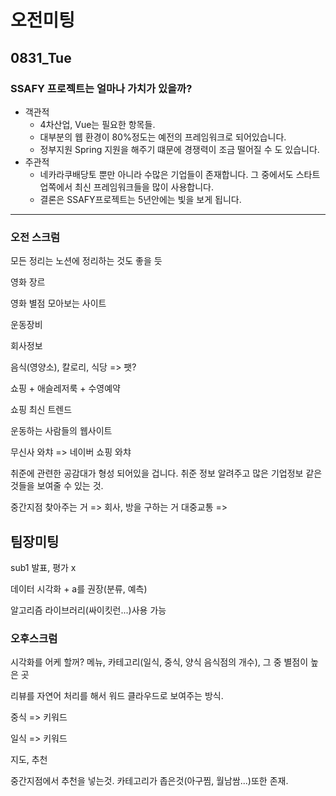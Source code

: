 # 오전미팅

## 0831_Tue

### SSAFY 프로젝트는 얼마나 가치가 있을까?

- 객관적
  - 4차산업, Vue는 필요한 항목들.
  - 대부분의 웹 환경이 80%정도는 예전의 프레임워크로 되어있습니다.
  - 정부지원 Spring 지원을 해주기 떄문에 경쟁력이 조금 떨어질 수 도 있습니다.
- 주관적
  - 네카라쿠배당토 뿐만 아니라 수많은 기업들이 존재합니다. 그 중에서도 스타트업쪽에서 최신 프레임워크들을 많이 사용합니다.
  - 결론은 SSAFY프로젝트는 5년안에는 빛을 보게 됩니다.

---

### 오전 스크럼

모든 정리는 노션에 정리하는 것도 좋을 듯

영화 장르

영화 별점 모아보는 사이트

운동장비

회사정보

음식(영양소), 칼로리, 식당 => 팻?

쇼핑 + 애슬레저룩 + 수영예약

쇼핑 최신 트렌드

운동하는 사람들의 웹사이트

무신사 와챠 => 네이버 쇼핑 와챠

취준에 관련한 공감대가 형성 되어있을 겁니다. 취준 정보 알려주고 많은 기업정보 같은 것들을 보여줄 수 있는 것.

중간지점 찾아주는 거 => 회사, 방을 구하는 거 대중교통 =>



## 팀장미팅

sub1 발표, 평가 x

데이터 시각화 + a를 권장(분류, 예측)

알고리즘 라이브러리(싸이킷런...)사용 가능



### 오후스크럼

시각화를 어케 할꺼? 메뉴, 카테고리(일식, 중식, 양식 음식점의 개수), 그 중 별점이 높은 곳

리뷰를 자연어 처리를 해서 워드 클라우드로 보여주는 방식.

중식 => 키워드

일식 => 키워드

지도, 추천

중간지점에서 추천을 넣는것. 카테고리가 좁은것(아구찜, 월남쌈...)또한 존재. 